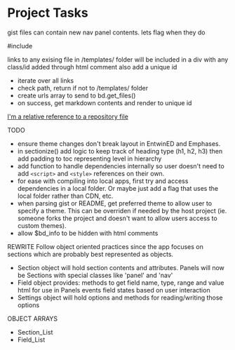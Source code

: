 # Project Tasks

gist files can contain new nav panel contents.
lets flag when they do

#include

links to any exising file in /templates/ folder will be included in a div
with any class/id added through html comment <!-- .footer -->
also add a unique id

- iterate over all links
- check path, return if not to /templates/ folder
- create urls array to send to bd.get_files()
- on success, get markdown contents and render to unique id

[I'm a relative reference to a repository file](../blob/master/LICENSE)

TODO
- ensure theme changes don't break layout in EntwinED and Emphases.
- in sectionize() add logic to keep track of heading type (h1, h2, h3) then add padding to toc representing level in hierarchy
- add function to handle dependencies internally so user doesn't need to add `<script>` and `<style>` references on their own.
- for ease with compiling into local apps, first try and access dependencies in a local folder. Or maybe just add a flag that uses the local folder rather than CDN, etc.
- when parsing gist or README, get preferred theme to allow user to specify a theme. This can be overriden if needed by the host project (ie. someone forks the project and doesn't want to allow users access to custom themes).
- allow $bd_info to be hidden with html comments

REWRITE
Follow object oriented practices since the app focuses on sections which are probably best represented as objects.

- Section object will hold section contents and attributes.
    Panels will now be Sections with special classes like 'panel' and 'nav'
- Field object provides:
    methods to get field name, type, range and value
    html for use in Panels
    events
    field states based on user interaction
- Settings object will hold options and methods for reading/writing those options

OBJECT ARRAYS
- Section_List
- Field_List

